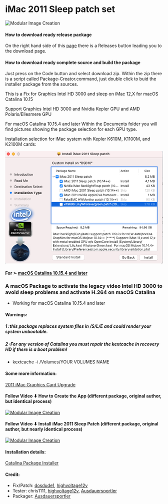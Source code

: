 
# iMac 2011 Sleep patch set
![Modular Image Creation](https://i25.servimg.com/u/f25/18/50/18/69/backgr12.png)

#### How to download ready release package

On the right hand side of this [page](https://github.com/Ausdauersportler/iMac-2011-Mojave) there is a Releases button leading you to the download page.

#### How to download ready complete source and build the package

Just press on the Code button and select download zip. Within the zip there is a script called Package-Creator.command, just double click to buid the installer package from the sources.

This is a Fix for Graphics Intel HD 3000 and sleep on iMac 12,X for macOS Catalina 10.15

Support Graphics Intel HD 3000 and Nvidia Kepler GPU and AMD Polaris/Ellesmere GPU

For macOS Catalina 10.15.4 and later
Within the Documents folder you will find pictures showing the package selection for each GPU type.

Installation selection for iMac system with Kepler K610M, K1100M, and K2100M cards:

![Modular Image Creation](https://github.com/Ausdauersportler/iMac-2011-Mojave/blob/main/Documentation/K610M-K1100M-K2100M.png)

#### For ➣  [macOS Catalina 10.15.4 and later](https://github.com/Ausdauersportler/iMac-2011-Catalina)
### A macOS Package to activate the legacy video Intel HD 3000 to avoid sleep problems and activate H.264 on macOS Catalina
- Working for macOS Catalina 10.15.4 and later

#### Warnings:
##### 1 :this package replaces system files in /S/L/E and could render your system unbootable.
##### 2 :For any version of Catalina you must repair the kextcache in recovery HD if there is a boot problem!
- kextcache -i /Volumes/YOUR VOLUMES NAME

#### Some more information:
[2011 iMac Graphics Card Upgrade](https://forums.macrumors.com/threads/2011-imac-graphics-card-upgrade.1596614/)

#### Follow Video ⬇ How to Create the App (different package, original author, but identical process)
[![Modular Image Creation](https://user-images.githubusercontent.com/6248794/100969381-06c8e280-3501-11eb-9e11-ad9d734eff3a.png)](https://youtu.be/h18ie8uTulM)
#### Follow Video ⬇ Install iMac 2011 Sleep Patch (different package, original author, but nearly identical process)
[![Modular Image Creation](https://user-images.githubusercontent.com/6248794/100969381-06c8e280-3501-11eb-9e11-ad9d734eff3a.png)](https://youtu.be/pP-j-RxOths)

#### Installation details:
[Catalina Package Installer](https://forums.macrumors.com/threads/2011-imac-graphics-card-upgrade.1596614/page-421?post=29144691#post-29144691)

#### Credit:
- Fix/Patch: [dosdude1](https://forums.macrumors.com/members/dosdude1.669685/), [highvoltage12v](https://forums.macrumors.com/members/highvoltage12v.883629/)
- Tester: chris1111, [highvoltage12v](https://forums.macrumors.com/members/highvoltage12v.883629/), [Ausdauersportler](https://forums.macrumors.com/members/ausdauersportler.1199136/) 
- Packager: [Ausdauersportler](https://forums.macrumors.com/members/ausdauersportler.1199136/)






